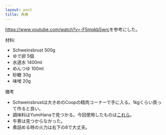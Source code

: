 ```yaml
---
layout: post
title: 角煮
---
```


<https://www.youtube.com/watch?v=-F5mpkb5wrc>を参考にした。

材料:
* Schweinsbrust 500g
* ゆで卵 5個
* 水道水 1400ml
* めんつゆ 100ml
* 砂糖 30g
* 味噌 20g

備考
* Schweinsbrustは大きめのCoopの精肉コーナーで手に入る。1kgくらい買って作ると良い。
* 調味料はYumiHanaで見つかる。今回使用したものは[これら](https://photos.app.goo.gl/NfijmNru8wh64jN26)。
* 牛蒡は見つからなかった。
* 煮詰める時の火力は右下の8で大丈夫。
